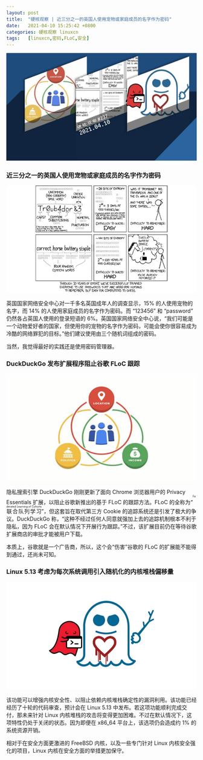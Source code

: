 ```yaml
---
layout: post
title:	"硬核观察 | 近三分之一的英国人使用宠物或家庭成员的名字作为密码"
date:	2021-04-10 15:25:42 +0800 
categories:	硬核观察 linuxcn 
tags:	[linuxcn,密码,FLoC,安全]
---
```



![](/Asserts/Images/album/202104/10/152430zyp5f0toy0fj0jvj.jpg)


### 近三分之一的英国人使用宠物或家庭成员的名字作为密码


![](/Asserts/Images/album/202104/10/152442c1zgu6z76q170sk3.jpg)


英国国家网络安全中心对一千多名英国成年人的调查显示，15% 的人使用宠物的名字，而 14% 的人使用家庭成员的名字作为密码。而 “123456” 和 “password” 仍然各占英国人使用的登录短语的 6%。英国国家网络安全中心说，“我们可能是一个动物爱好者的国家，但使用你的宠物的名字作为密码，可能会使你很容易成为冷酷的网络罪犯的目标。”他们建议使用由三个随机词组成的密码。


当然，我觉得最好的实践还是使用密码管理器。


### DuckDuckGo 发布扩展程序阻止谷歌 FLoC 跟踪


![](/Asserts/Images/album/202104/10/152508uliotoqnqorlw6tt.jpg)


隐私搜索引擎 DuckDuckGo 刚刚更新了面向 Chrome 浏览器用户的 Privacy Essentials 扩展，以阻止谷歌新推出的基于 FLoC 的跟踪方法。FLoC 的全称为“<ruby> 联合队列学习 <rt>  Federated Learning of Cohorts </rt></ruby>”，但这套旨在取代第三方 Cookie 的追踪系统还是引发了极大的争议。DuckDuckGo 称，“这种不经过任何人同意就强加上去的追踪机制根本不利于隐私，因为 FLoC 会在默认情况下开展行为跟踪。”不过，该扩展目前仍在等待谷歌扩展商店的审批才能被用户下载。


本质上，谷歌就是一个广告商，所以，这个会“伤害”谷歌的 FLoC 的扩展能不能得到通过，还尚未可知。


### Linux 5.13 考虑为每次系统调用引入随机化的内核堆栈偏移量


![](/Asserts/Images/album/202104/10/152526diw894t4tq8zaqi4.jpg)


该功能可以增强内核安全性、以阻止依赖内核堆栈确定性的漏洞利用。该功能已经经历了十轮的代码审查，预计会在 Linux 5.13 中发布。若这项功能顺利完成交付，那未来针对 Linux 内核堆栈的攻击将变得更加困难。不过在默认情况下，这项特性仍处于关闭的状态。因为即便在 x86\_64 平台上，该选项仍会造成约 1% 的系统资源开销。


相对于在安全方面更激进的 FreeBSD 内核，以及一些专门针对 Linux 内核安全强化的项目，Linux 内核在安全方面的举措更加保守。
